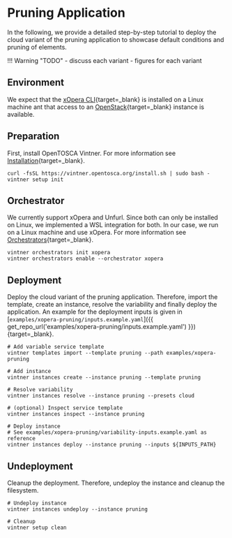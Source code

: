 # Pruning Application

In the following, we provide a detailed step-by-step tutorial to deploy the cloud variant of the pruning application to showcase default conditions and pruning of elements.

!!! Warning "TODO"
    - discuss each variant
    - figures for each variant

## Environment

We expect that the [xOpera CLI](https://github.com/xlab-si/xopera-opera){target=_blank} is installed on a Linux machine ant that access to an [OpenStack](https://www.openstack.org/){target=_blank} instance is available.

## Preparation

First, install OpenTOSCA Vintner.
For more information see [Installation](../../../installation.md){target=_blank}.

```shell linenums="1"
curl -fsSL https://vintner.opentosca.org/install.sh | sudo bash -
vintner setup init
```

## Orchestrator

We currently support xOpera and Unfurl.
Since both can only be installed on Linux, we implemented a WSL integration for both.
In our case, we run on a Linux machine and use xOpera.
For more information see [Orchestrators](../../../orchestrators.md){target=_blank}.

```shell linenums="1"
vintner orchestrators init xopera
vintner orchestrators enable --orchestrator xopera
```

## Deployment

Deploy the cloud variant of the pruning application.
Therefore, import the template, create an instance, resolve the variability and finally deploy the application.
An example for the deployment inputs is given in [`examples/xopera-pruning/inputs.example.yaml`]({{ get_repo_url('examples/xopera-pruning/inputs.example.yaml') }}){target=_blank}.

```shell linenums="1"
# Add variable service template
vintner templates import --template pruning --path examples/xopera-pruning

# Add instance
vintner instances create --instance pruning --template pruning

# Resolve variability
vintner instances resolve --instance pruning --presets cloud

# (optional) Inspect service template
vintner instances inspect --instance pruning

# Deploy instance
# See examples/xopera-pruning/variability-inputs.example.yaml as reference
vintner instances deploy --instance pruning --inputs ${INPUTS_PATH}
```

## Undeployment

Cleanup the deployment.
Therefore, undeploy the instance and cleanup the filesystem.

```shell linenums="1"
# Undeploy instance
vintner instances undeploy --instance pruning

# Cleanup
vintner setup clean
```
